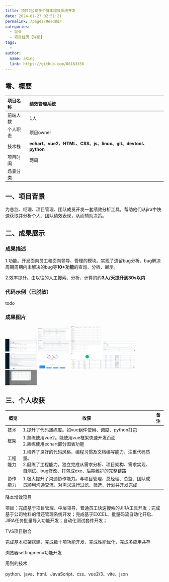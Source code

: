 ```yaml
---
title: 项目2公司多个降本增效系统开发
date: 2024-01-27 02:51:21
permalink: /pages/9ead8d/
categories:
  - 就业
  - 项目经历【详细】
tags:
  - 
author: 
  name: aXing
  link: https://github.com/08163356
---
```




## 零、概要

| 项目名称 | 绩效管理系统                                                 |
| :------- | :----------------------------------------------------------- |
| 前端人数 | 1人                                                          |
| 个人职责 | 项目owner                                                    |
| 技术栈   | **echart、vue2、HTML、CSS、js、linux、git、devtool、python** |
| 项目时间 | 两周                                                         |
| 场景分类 |                                                              |

## 一、项目背景

为总监、经理、项目管理、团队成员开发一套绩效分析工具，帮助他们从jira中快速获取并分析个人、团队绩效表现，从而辅助决策。

## 二、成果展示

### 成果描述

1.功能。开发面向员工和面向领导、管理的模块。实现了遗留bug分析、bug解决周期周期内未解决的bug等**10+功能**的查询、分析、展示。

2.效率提升。由以往的人工搜索、分析、计算的约**3人/天提升到30s以内**

### 代码示例（已脱敏）

todo

### 成果图片

<img width="100px" src='../../.vuepress/public/img/project/jiraTool/页面概览1.png'>

<img width="100px" src='../../.vuepress/public/img/project/jiraTool/页面概览2.png'>

<img width="100px" src='../../.vuepress/public/img/project/jiraTool/页面概览3.png'>

<img width="100px" src='../../.vuepress/public/img/project/jiraTool/页面概览4.png'>

<img width="100px" src='../../.vuepress/public/img/project/jiraTool/页面概览5.png'>

<img width="100px" src='../../.vuepress/public/img/project/jiraTool/页面概览6.png'>

<img width="100px" src='../../.vuepress/public/img/project/jiraTool/页面概览7.png'>

<img width="100px" src='../../.vuepress/public/img/project/jiraTool/页面概览8.png'>



<img width="100px" src='../../.vuepress/public/img/project/jiraTool/页面概览9.png'> 



## 三、个人收获

| 概览     | 收获                                                         | 备注 |
| -------- | ------------------------------------------------------------ | ---- |
| 技术     | 1.提升了代码熟练度。如vue组件使用、调度、python打包<br />    |      |
| 框架     | 1.熟练使用vue2。能使用vue框架快速开发页面<br />2.熟练使用echart部分图表功能 |      |
| 工程能力 | 1.培养了良好的代码风格、编程习惯及文档编写能力，注重代码质量。<br />2.磨练了工程能力。独立完成从需求分析、项目架构、需求实现、自测试、bug修改、打包成exe、后期维护的完整链路 |      |
| 协作能力 | 1.极大提升了沟通协作能力。与项目管理、总经理、总监、团队成员顺利沟通交流，对需求进行过滤、筛选、计划并开发完成 |      |



降本增效项目

项目：完成基于项目管理、中层领导、普通员工快速搜索的JIRA工具开发；完成基于公司物料的借还管理系统开发；完成基于EXCEL、批量码流自动化开启、JIRA任务批量导入功能开发；自动化测试套件开发；

TVS项目融合

完成基本框架搭建，完成数十项功能开发，完成性能优化，完成多应用共存

浏览器settingmenu功能开发



用到的技术

python、java、html、JavaScript、css、vue2\3、vite、json
